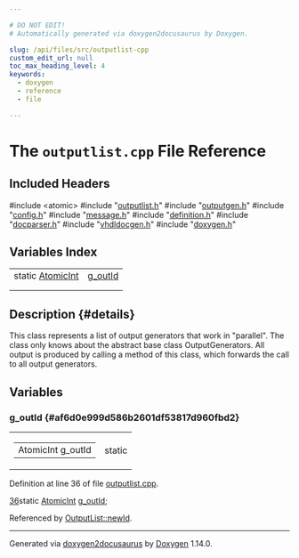 ```yaml
---

# DO NOT EDIT!
# Automatically generated via doxygen2docusaurus by Doxygen.

slug: /api/files/src/outputlist-cpp
custom_edit_url: null
toc_max_heading_level: 4
keywords:
  - doxygen
  - reference
  - file

---
```


<div class="doxyPage">

# The `outputlist.cpp` File Reference



## Included Headers

<div class="doxyIncludesList">#include &lt;atomic&gt;
#include "<a href="/web-doxygen/docs/api/files/src/outputlist-h">outputlist.h</a>"
#include "<a href="/web-doxygen/docs/api/files/src/outputgen-h">outputgen.h</a>"
#include "<a href="/web-doxygen/docs/api/files/src/config-h">config.h</a>"
#include "<a href="/web-doxygen/docs/api/files/src/message-h">message.h</a>"
#include "<a href="/web-doxygen/docs/api/files/src/definition-h">definition.h</a>"
#include "<a href="/web-doxygen/docs/api/files/src/docparser-h">docparser.h</a>"
#include "<a href="/web-doxygen/docs/api/files/src/vhdldocgen-h">vhdldocgen.h</a>"
#include "<a href="/web-doxygen/docs/api/files/src/doxygen-h">doxygen.h</a>"
</div>

## Variables Index

<table class="doxyMembersIndex">

<tr class="doxyMemberIndexItem">
<td class="doxyMemberIndexItemType" align="left" valign="top">static <a href="/web-doxygen/docs/api/files/src/doxygen-h/#a5169be8a2e53cfcdfe027b9e06a63281">AtomicInt</a></td>
<td class="doxyMemberIndexItemName" align="left" valign="top"><a href="#af6d0e999d586b2601df53817d960fbd2">g_outId</a></td>
</tr>
<tr class="doxyMemberIndexDescription">
<td class="doxyMemberIndexDescriptionLeft"></td>
<td class="doxyMemberIndexDescriptionRight">
</td>
</tr>
<tr class="doxyMemberIndexSeparator">
<td class="doxyMemberIndexSeparator" colspan="2"></td>
</tr>

</table>

## Description {#details}



<p>This class represents a list of output generators that work in "parallel". The class only knows about the abstract base class OutputGenerators. All output is produced by calling a method of this class, which forwards the call to all output generators.</p>


<div class="doxySectionDef">

## Variables

### g\_outId {#af6d0e999d586b2601df53817d960fbd2}

<div class="doxyMemberItem">
<div class="doxyMemberProto">
<table class="doxyMemberLabels">
<tr class="doxyMemberLabels">
<td class="doxyMemberLabelsLeft">
<table class="doxyMemberName">
<tr>
<td class="doxyMemberName">AtomicInt g_outId</td>
</tr>
</table>
</td>
<td class="doxyMemberLabelsRight">
<span class="doxyMemberLabels">
<span class="doxyMemberLabel static">static</span>
</span>
</td>
</tr>
</table>
</div>
<div class="doxyMemberDoc">



<p>Definition at line 36 of file <a href="/web-doxygen/docs/api/files/src/outputlist-cpp">outputlist.cpp</a>.</p>


<div class="doxyProgramListing">

<div class="doxyCodeLine"><span class="doxyLineNumber"><a href="#af6d0e999d586b2601df53817d960fbd2">36</a></span><span class="doxyLineContent"><span class="doxyHighlightKeyword">static</span><span class="doxyHighlight"> <a href="/web-doxygen/docs/api/files/src/doxygen-h/#a5169be8a2e53cfcdfe027b9e06a63281">AtomicInt</a> <a href="#af6d0e999d586b2601df53817d960fbd2">g_outId</a>;</span></span></div>

</div>


<p>Referenced by <a href="/web-doxygen/docs/api/classes/outputlist/#a67839ba61ba53161ae6c0ff75029e6ab">OutputList::newId</a>.</p>

</div>
</div>

</div>

<hr/>

<p class="doxyGeneratedBy">Generated via <a href="https://github.com/xpack/doxygen2docusaurus">doxygen2docusaurus</a> by <a href="https://www.doxygen.nl">Doxygen</a> 1.14.0.</p>

</div>
